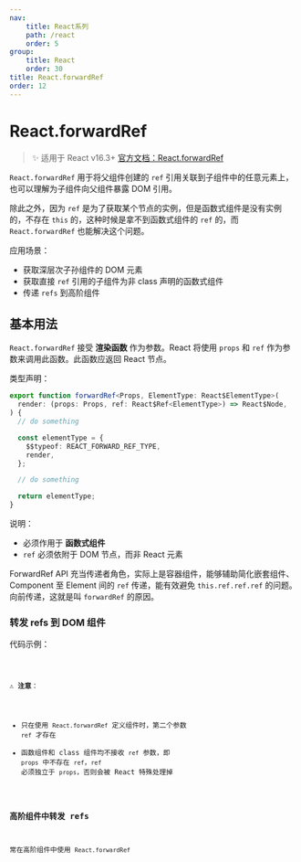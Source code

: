 ```yaml
---
nav:
    title: React系列
    path: /react
    order: 5
group:
    title: React
    order: 30
title: React.forwardRef
order: 12
---
```


# React.forwardRef

> ✨ 适用于 React v16.3+ [官方文档：React.forwardRef](https://zh-hans.reactjs.org/docs/react-api.html#reactforwardref)

`React.forwardRef` 用于将父组件创建的 `ref` 引用关联到子组件中的任意元素上，也可以理解为子组件向父组件暴露 DOM 引用。

除此之外，因为 `ref` 是为了获取某个节点的实例，但是函数式组件是没有实例的，不存在 `this` 的，这种时候是拿不到函数式组件的 `ref` 的，而 `React.forwardRef` 也能解决这个问题。

应用场景：

- 获取深层次子孙组件的 DOM 元素
- 获取直接 `ref` 引用的子组件为非 class 声明的函数式组件
- 传递 `refs` 到高阶组件

## 基本用法

`React.forwardRef` 接受 **渲染函数** 作为参数。React 将使用 `props` 和 `ref` 作为参数来调用此函数。此函数应返回 React 节点。

类型声明：

```ts
export function forwardRef<Props, ElementType: React$ElementType>(
  render: (props: Props, ref: React$Ref<ElementType>) => React$Node,
) {
  // do something

  const elementType = {
    $$typeof: REACT_FORWARD_REF_TYPE,
    render,
  };

  // do something

  return elementType;
}
```

说明：

- 必须作用于 **函数式组件**
- `ref` 必须依附于 DOM 节点，而非 React 元素

ForwardRef API 充当传递者角色，实际上是容器组件，能够辅助简化嵌套组件、Component 至 Element 间的 `ref` 传递，能有效避免 `this.ref.ref.ref` 的问题。向前传递，这就是叫 `forwardRef` 的原因。

### 转发 refs 到 DOM 组件

代码示例：

<code src="https://tsejx.github.io/react-guidebook/~demos/react-guidebook-forwardref-dom" />

⚠️ **注意**：

- 只在使用 `React.forwardRef` 定义组件时，第二个参数 `ref` 才存在
- 函数组件和 class 组件均不接收 `ref` 参数，即 `props` 中不存在 `ref`，`ref` 必须独立于 `props`，否则会被 React 特殊处理掉

### 高阶组件中转发 refs

常在高阶组件中使用 `React.forwardRef`

<code src="../../../example/forwardRef-hoc/index.tsx" />
